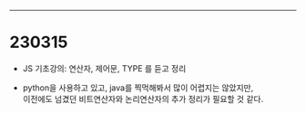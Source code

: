 
---

# 230315

- JS 기초강의: 연산자, 제어문, TYPE 를 듣고 정리

- python을 사용하고 있고, java를 찍먹해봐서 많이 어렵지는 않았지만,<br>
이전에도 넘겼던 비트연산자와 논리연산자의 추가 정리가 필요할 것 같다.

